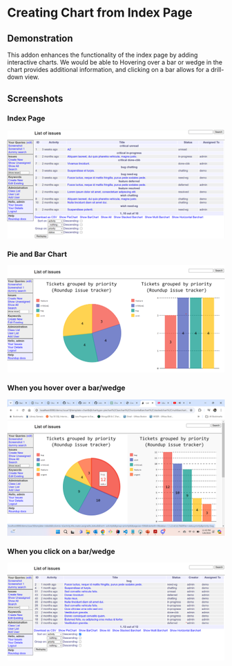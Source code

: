 # Creating Chart from Index Page

## Demonstration

This addon enhances the functionality of the index page by adding interactive charts. We would be able to  Hovering over a bar or wedge in the chart provides additional information, and clicking on a bar allows for a drill-down view.

## Screenshots

### Index Page

![Index Page of Tracker](<Index Page.png>)

### Pie and Bar Chart

![alt text](<pie and bar chart.png>)

### When you hover over a bar/wedge

![alt text](<drill down.png>)

### When you click on a bar/wedge

![alt text](<after clicking on bar or wedge.png>)


